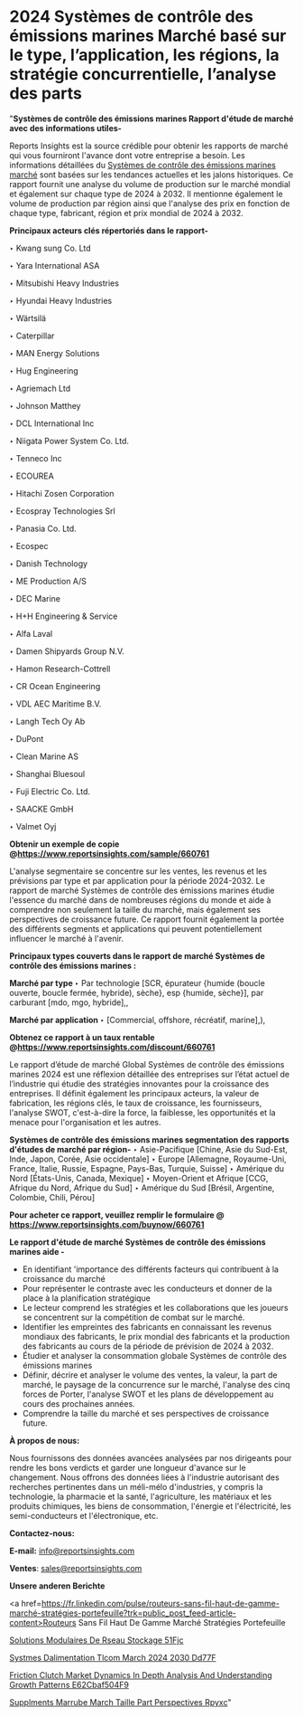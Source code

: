 # 2024 Systèmes de contrôle des émissions marines Marché basé sur le type, l’application, les régions, la stratégie concurrentielle, l’analyse des parts

"<strong>Systèmes de contrôle des émissions marines Rapport d'étude de marché avec des informations utiles-</strong>

Reports Insights est la source crédible pour obtenir les rapports de marché qui vous fourniront l'avance dont votre entreprise a besoin. Les informations détaillées du <a href=https://www.reportsinsights.com/sample/660761>Systèmes de contrôle des émissions marines marché</a> sont basées sur les tendances actuelles et les jalons historiques. Ce rapport fournit une analyse du volume de production sur le marché mondial et également sur chaque type de 2024 à 2032. Il mentionne également le volume de production par région ainsi que l'analyse des prix en fonction de chaque type, fabricant, région et prix mondial de 2024 à 2032.

<b>Principaux acteurs clés répertoriés dans le rapport-</b>

‣ Kwang sung Co. Ltd

‣ Yara International ASA

‣ Mitsubishi Heavy Industries

‣ Hyundai Heavy Industries

‣ Wärtsilä

‣ Caterpillar

‣ MAN Energy Solutions

‣ Hug Engineering

‣ Agriemach Ltd

‣ Johnson Matthey

‣ DCL International Inc

‣ Niigata Power System Co. Ltd.

‣ Tenneco Inc

‣ ECOUREA

‣ Hitachi Zosen Corporation

‣ Ecospray Technologies Srl

‣ Panasia Co. Ltd.

‣ Ecospec

‣ Danish Technology

‣ ME Production A/S

‣ DEC Marine

‣ H+H Engineering &amp; Service

‣ Alfa Laval

‣ Damen Shipyards Group N.V.

‣ Hamon Research-Cottrell

‣ CR Ocean Engineering

‣ VDL AEC Maritime B.V.

‣ Langh Tech Oy Ab

‣ DuPont

‣ Clean Marine AS

‣ Shanghai Bluesoul

‣ Fuji Electric Co. Ltd.

‣ SAACKE GmbH

‣ Valmet Oyj

<strong><b>Obtenir un exemple de copie @</b></strong><a href=https://www.reportsinsights.com/sample/660761><strong><b>https://www.reportsinsights.com/sample/660761</b></strong></a>

L'analyse segmentaire se concentre sur les ventes, les revenus et les prévisions par type et par application pour la période 2024-2032. Le rapport de marché Systèmes de contrôle des émissions marines étudie l'essence du marché dans de nombreuses régions du monde et aide à comprendre non seulement la taille du marché, mais également ses perspectives de croissance future. Ce rapport fournit également la portée des différents segments et applications qui peuvent potentiellement influencer le marché à l'avenir.

<strong>Principaux types couverts dans le rapport de marché Systèmes de contrôle des émissions marines :</strong>

<strong>Marché par type </strong>
‣ Par technologie [SCR, épurateur {humide (boucle ouverte, boucle fermée, hybride), sèche}, esp {humide, sèche}], par carburant [mdo, mgo, hybride],,

<strong>Marché par application </strong>
‣ [Commercial, offshore, récréatif, marine],),

<strong><b>Obtenez ce rapport à un taux rentable @</b></strong><a href=https://www.reportsinsights.com/discount/660761><strong><b>https://www.reportsinsights.com/discount/660761</b></strong></a>

Le rapport d’étude de marché Global Systèmes de contrôle des émissions marines 2024 est une réflexion détaillée des entreprises sur l’état actuel de l’industrie qui étudie des stratégies innovantes pour la croissance des entreprises. Il définit également les principaux acteurs, la valeur de fabrication, les régions clés, le taux de croissance, les fournisseurs, l'analyse SWOT, c'est-à-dire la force, la faiblesse, les opportunités et la menace pour l'organisation et les autres.

<strong>Systèmes de contrôle des émissions marines segmentation des rapports d'études de marché par région-</strong>
‣ Asie-Pacifique [Chine, Asie du Sud-Est, Inde, Japon, Corée, Asie occidentale]
‣ Europe [Allemagne, Royaume-Uni, France, Italie, Russie, Espagne, Pays-Bas, Turquie, Suisse]
‣ Amérique du Nord [États-Unis, Canada, Mexique]
‣ Moyen-Orient et Afrique [CCG, Afrique du Nord, Afrique du Sud]
‣ Amérique du Sud [Brésil, Argentine, Colombie, Chili, Pérou]

<strong>Pour acheter ce rapport, veuillez remplir le formulaire @   <a href=https://www.reportsinsights.com/buynow/660761>https://www.reportsinsights.com/buynow/660761</a></strong>

<strong>Le rapport d'étude de marché Systèmes de contrôle des émissions marines aide -</strong>
<ul>
  <li>En identifiant 'importance des différents facteurs qui contribuent à la croissance du marché</li>
  <li>Pour représenter le contraste avec les conducteurs et donner de la place à la planification stratégique</li>
  <li>Le lecteur comprend les stratégies et les collaborations que les joueurs se concentrent sur la compétition de combat sur le marché.</li>
  <li>Identifier les empreintes des fabricants en connaissant les revenus mondiaux des fabricants, le prix mondial des fabricants et la production des fabricants au cours de la période de prévision de 2024 à 2032.</li>
  <li>Étudier et analyser la consommation globale Systèmes de contrôle des émissions marines</li>
  <li>Définir, décrire et analyser le volume des ventes, la valeur, la part de marché, le paysage de la concurrence sur le marché, l'analyse des cinq forces de Porter, l'analyse SWOT et les plans de développement au cours des prochaines années.</li>
  <li>Comprendre la taille du marché et ses perspectives de croissance future.</li>
</ul>
<strong>À propos de nous:</strong>

Nous fournissons des données avancées analysées par nos dirigeants pour rendre les bons verdicts et garder une longueur d'avance sur le changement. Nous offrons des données liées à l'industrie autorisant des recherches pertinentes dans un méli-mélo d'industries, y compris la technologie, la pharmacie et la santé, l'agriculture, les matériaux et les produits chimiques, les biens de consommation, l'énergie et l'électricité, les semi-conducteurs et l'électronique, etc.

<strong>Contactez-nous:</strong>

<strong>E-mail:</strong> <a href=mailto:info@reportsinsights.com>info@reportsinsights.com</a>

<strong>Ventes</strong>: <a href=mailto:sales@reportsinsights.com>sales@reportsinsights.com</a>

<strong>Unsere anderen Berichte</strong>

<a href=https://fr.linkedin.com/pulse/routeurs-sans-fil-haut-de-gamme-marché-stratégies-portefeuille?trk=public_post_feed-article-content>Routeurs Sans Fil Haut De Gamme Marché Stratégies Portefeuille</a>

<a href=https://www.linkedin.com/pulse/solutions-modulaires-de-r%C3%A9seau-stockage-51fjc/>Solutions Modulaires De Rseau Stockage 51Fjc</a>

<a href=https://www.linkedin.com/pulse/syst%C3%A8mes-dalimentation-t%C3%A9l%C3%A9com-march%C3%A9-2024-2030-dd77f/>Systmes Dalimentation Tlcom March 2024 2030 Dd77F</a>

<a href=https://medium.com/@aaradhyashinde84758/friction-clutch-market-dynamics-in-depth-analysis-and-understanding-growth-patterns-e62cbaf504f9>Friction Clutch Market Dynamics In Depth Analysis And Understanding Growth Patterns E62Cbaf504F9</a>

<a href=https://www.linkedin.com/pulse/suppl%C3%A9ments-marrube-march%C3%A9-taille-part-perspectives-rpyxc/>Supplments Marrube March Taille Part Perspectives Rpyxc</a>"
